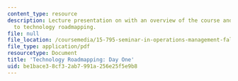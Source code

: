 ```yaml
---
content_type: resource
description: Lecture presentation on with an overview of the course and introduction
  to technology roadmapping.
file: null
file_location: /coursemedia/15-795-seminar-in-operations-management-fall-2002/be1bace38cf32ab7991a256e25f5e9b8_trm15795classoverview.pdf
file_type: application/pdf
resourcetype: Document
title: 'Technology Roadmapping: Day One'
uid: be1bace3-8cf3-2ab7-991a-256e25f5e9b8
---
```

